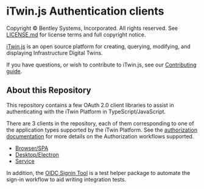 # iTwin.js Authentication clients

Copyright © Bentley Systems, Incorporated. All rights reserved. See [LICENSE.md](./LICENSE.md) for license terms and full copyright notice.

[iTwin.js](http://www.itwinjs.org) is an open source platform for creating, querying, modifying, and displaying Infrastructure Digital Twins.

If you have questions, or wish to contribute to iTwin.js, see our [Contributing guide](https://github.com/iTwin/itwinjs-core/blob/master/CONTRIBUTING.md).

## About this Repository

This repository contains a few OAuth 2.0 client libraries to assist in authenticating with the iTwin Platform in TypeScript/JavaScript.

There are 3 clients in the repository, each of them corresponding to one of the application types supported by the iTwin Platform. See the [authorization documentation](https://developer.bentley.com/apis/overview/authorization/) for more details on the Authorization workflows supported.

- [Browser/SPA](./packages/browser/README.md)
- [Desktop/Electron](./packages/electron/README.md)
- [Service](./packages/service/README.md)

In addition, the [OIDC Signin Tool](./packages/oidc-signin-tool/README.md) is a test helper package to automate the sign-in workflow to aid writing integration tests.

